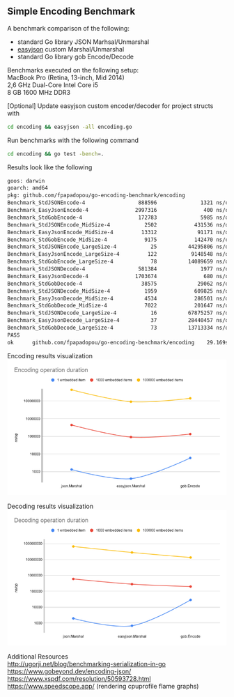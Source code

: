 ## Simple Encoding Benchmark

A benchmark comparison of the following:
- standard Go library JSON Marhsal/Unmarshal
- [easyjson](https://github.com/mailru/easyjson) custom Marshal/Unmarshal
- standard Go library gob Encode/Decode

Benchmarks executed on the following setup:  
MacBook Pro (Retina, 13-inch, Mid 2014)  
2,6 GHz Dual-Core Intel Core i5  
8 GB 1600 MHz DDR3  

[Optional] Update easyjson custom encoder/decoder for project structs with  
```bash
cd encoding && easyjson -all encoding.go 
```
Run benchmarks with the following command  
```bash
cd encoding && go test -bench=.
```

Results look like the following
```bash
goos: darwin
goarch: amd64
pkg: github.com/fpapadopou/go-encoding-benchmark/encoding
Benchmark_StdJSONEncode-4                 888596              1321 ns/op
Benchmark_EasyJsonEncode-4               2997316               400 ns/op
Benchmark_StdGobEncode-4                  172783              5985 ns/op
Benchmark_StdJSONEncode_MidSize-4           2502            431536 ns/op
Benchmark_EasyJsonEncode_MidSize-4         13312             91171 ns/op
Benchmark_StdGobEncode_MidSize-4            9175            142470 ns/op
Benchmark_StdJSONEncode_LargeSize-4           25          44295806 ns/op
Benchmark_EasyJsonEncode_LargeSize-4         122           9148548 ns/op
Benchmark_StdGobEncode_LargeSize-4            78          14089659 ns/op
Benchmark_StdJSONDecode-4                 581384              1977 ns/op
Benchmark_EasyJsonDecode-4               1703674               680 ns/op
Benchmark_StdGobDecode-4                   38575             29062 ns/op
Benchmark_StdJSONDecode_MidSize-4           1959            609825 ns/op
Benchmark_EasyJsonDecode_MidSize-4          4534            286501 ns/op
Benchmark_StdGobDecode_MidSize-4            7022            201647 ns/op
Benchmark_StdJSONDecode_LargeSize-4           16          67875257 ns/op
Benchmark_EasyJsonDecode_LargeSize-4          37          28440457 ns/op
Benchmark_StdGobDecode_LargeSize-4            73          13713334 ns/op
PASS
ok      github.com/fpapadopou/go-encoding-benchmark/encoding    29.169s

```

Encoding results visualization  
![Encoding duration graph](images/Encoding%20operation%20duration.png)

Decoding results visualization  
![Decoding duration graph](images/Decoding%20operation%20duration.png)

Additional Resources  
http://ugorji.net/blog/benchmarking-serialization-in-go  
https://www.gobeyond.dev/encoding-json/  
https://www.xspdf.com/resolution/50593728.html  
https://www.speedscope.app/ (rendering cpuprofile flame graphs)
